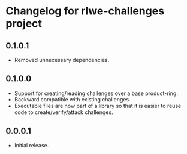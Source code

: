 Changelog for rlwe-challenges project
================================

0.1.0.1
----
 * Removed unnecessary dependencies.

0.1.0.0
----
 * Support for creating/reading challenges over a base product-ring.
 * Backward compatible with existing challenges.
 * Executable files are now part of a library so that it is easier to reuse
   code to create/verify/attack challenges.

0.0.0.1
----
 * Initial release.